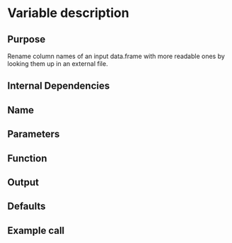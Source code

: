 # Variable description

## Purpose
Rename column names of an input data.frame with more readable ones by looking them up in an external file.

## Internal Dependencies


## Name


## Parameters

## Function

## Output

## Defaults

## Example call
